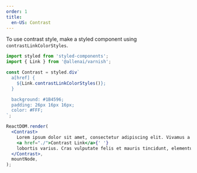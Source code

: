 ```yaml
---
order: 1
title:
  en-US: Contrast
---
```


To use contrast style, make a styled component using `contrastLinkColorStyles`.

```jsx
import styled from 'styled-components';
import { Link } from '@allenai/varnish';

const Contrast = styled.div`
  a[href] {
    ${Link.contrastLinkColorStyles()};
  }

  background: #1B4596;
  padding: 26px 16px 16px;
  color: #FFF;
`;

ReactDOM.render(
  <Contrast>
    Lorem ipsum dolor sit amet, consectetur adipiscing elit. Vivamus a molestic metus.{' '}
    <a href="./">Contrast Link</a>{' '}
    lobortis varius. Cras vulputate felis et mauris tincidunt, elementum volutpat.
  </Contrast>,
  mountNode,
);
```

